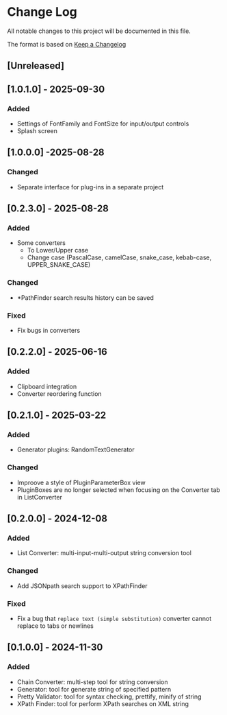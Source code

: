 # Change Log

All notable changes to this project will be documented in this file.

The format is based on [Keep a Changelog](https://keepachangelog.com/en/1.1.0/)

## [Unreleased]

## [1.0.1.0] - 2025-09-30

### Added

* Settings of FontFamily and FontSize for input/output controls
* Splash screen

## [1.0.0.0] -2025-08-28

### Changed

* Separate interface for plug-ins in a separate project

## [0.2.3.0] - 2025-08-28

### Added

* Some converters
  * To Lower/Upper case
  * Change case (PascalCase, camelCase, snake_case, kebab-case, UPPER_SNAKE_CASE)

### Changed

* *PathFinder search results history can be saved

### Fixed

* Fix bugs in converters

## [0.2.2.0] - 2025-06-16

### Added

* Clipboard integration
* Converter reordering function

## [0.2.1.0] - 2025-03-22

### Added

* Generator plugins: RandomTextGenerator

### Changed

* Improove a style of PluginParameterBox view
* PluginBoxes are no longer selected when focusing on the Converter tab in ListConverter

## [0.2.0.0] - 2024-12-08

### Added

* List Converter: multi-input-multi-output string conversion tool

### Changed

* Add JSONpath search support to XPathFinder

### Fixed

* Fix a bug that `replace text (simple substitution)` converter cannot replace to tabs or newlines

## [0.1.0.0] - 2024-11-30

### Added

* Chain Converter: multi-step tool for string conversion
* Generator: tool for generate string of specified pattern
* Pretty Validator: tool for syntax checking, prettify, minify of string
* XPath Finder: tool for perform XPath searches on XML string